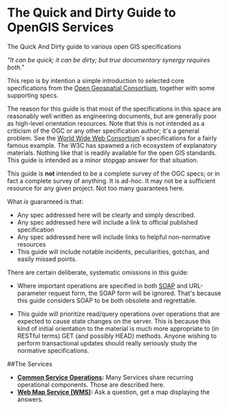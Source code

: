 The Quick and Dirty Guide to OpenGIS Services
============

The Quick And Dirty guide to various open GIS specifications

_"It can be quick; it can be dirty; but true documentary synergy requires both."_

This repo is by intention a simple introduction to selected core specifications from the [Open Geospatial Consortium](http://www.opengeospatial.org/), together with some supporting specs. 

The reason for this guide is that most of the specifications in this space are reasonably well written as engineering documents, but are generally poor as high-level orientation resources. Note that this is not intended as a criticism of the OGC or any other specification author; it's a general problem. See the [World Wide Web Consortium](http://w3.org)'s specifications for a fairly famous example. The W3C has spawned a rich ecosystem of explanatory materials. Nothing like that is readily available for the open GIS standards. This guide is intended as a minor stopgap answer for that situation.

This guide is **not** intended to be a complete survey of the OGC specs; or in fact a complete survey of anything. It is ad-hoc. It may not be a sufficient resource for any given project. Not too many guarantees here.

What _is_ guaranteed is that:

 - Any spec addressed here will be clearly and simply described.
 - Any spec addressed here will include a link to official published specification
 - Any spec addressed here will include links to helpful non-normative resources
 - This guide will include notable incidents, peculiarities, gotchas, and easily missed points.

There are certain deliberate, systematic omissions in this guide:

 - Where important operations are specified in both [SOAP](http://en.wikipedia.org/wiki/SOAP) and URL-parameter request form, the SOAP form will be ignored. That's because this guide considers SOAP to be both obsolete and regrettable.

 - This guide will prioritize read/query operations over operations that are expected to cause state changes on the server. This is because this kind of initial orientation to the material is much more appropriate to (in RESTful terms) GET (and possibly HEAD) methods. Anyone wishing to perform transactional updates should really seriously study the normative specifications.

##The Services

 - **[Common Service Operations](./services/common_operations.md):** Many Services share recurring operational components. Those are described here.
 - **[Web Map Service (WMS)](./services/WMS.md):** Ask a question, get a map displaying the answers.
 

